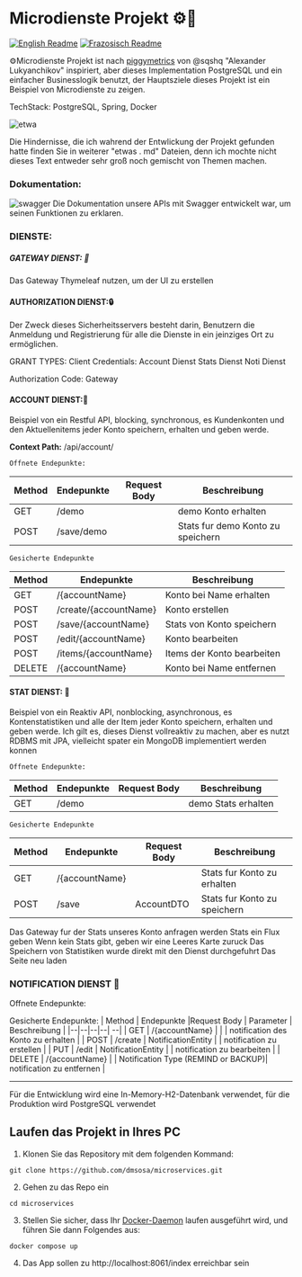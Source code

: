 # Microdienste Projekt ⚙️🐷

  

[![English Readme](https://img.shields.io/badge/lang-en-green)](https://github.com/dmsosa/microservices/blob/main/README.md) [![Frazosisch Readme](https://img.shields.io/badge/lang-de-blue)](https://github.com/dmsosa/microservices/blob/main/readmes/README.fr.md)

  

⚙️Microdienste Projekt ist nach [piggymetrics](https://github.com/sqshq/piggymetrics/tree/master) von @sqshq "Alexander Lukyanchikov" inspiriert, aber dieses Implementation PostgreSQL und ein einfacher Businesslogik benutzt, der Hauptsziele dieses Projekt ist ein Beispiel von Microdienste zu zeigen.

TechStack: PostgreSQL, Spring, Docker

![etwa](https://github.com/dmsosa/microservices/assets/112881114/6950e84b-5f82-46e1-ae11-681106470a0b)


Die Hindernisse, die ich wahrend der Entwlickung der Projekt gefunden hatte finden Sie in weiterer "etwas . md" Dateien, denn ich mochte nicht dieses Text entweder sehr groß noch gemischt von Themen machen.




### Dokumentation:

![swagger](https://github.com/dmsosa/microservices/assets/112881114/16444857-9111-4e6f-bc5a-8b6bdd2a42fa) Die Dokumentation unsere APIs mit Swagger entwickelt war, um seinen Funktionen zu erklaren.

### DIENSTE:

##### GATEWAY DIENST: 🏬

Das Gateway Thymeleaf nutzen, um der UI zu erstellen

#### AUTHORIZATION DIENST:🔒 

Der Zweck dieses Sicherheitsservers besteht darin, Benutzern die Anmeldung und Registrierung für alle die Dienste in ein jeinziges Ort zu ermöglichen.

GRANT TYPES:
Client Credentials:
  Account Dienst
  Stats Dienst
  Noti Dienst

Authorization Code:
  Gateway

#### ACCOUNT DIENST:🪪

Beispiel von ein Restful API, blocking, synchronous, es Kundenkonten und den Aktuellenitems jeder Konto speichern, erhalten und geben werde.

**Context Path:** /api/account/

    Offnete Endepunkte:
| Method | Endepunkte| Request Body | Beschreibung |
|--|--|--|--| 
| GET | /demo | | demo Konto erhalten|
| POST | /save/demo |  | Stats fur demo Konto zu speichern  |


    Gesicherte Endepunkte
| Method | Endepunkte | Beschreibung |
|--|--|--| 
| GET | /{accountName}  | Konto bei Name erhalten|
| POST | /create/{accountName} | Konto erstellen |
| POST | /save/{accountName} | Stats von Konto speichern |
| POST | /edit/{accountName} | Konto bearbeiten|
| POST | /items/{accountName} | Items der Konto bearbeiten|
| DELETE| /{accountName} | Konto bei Name entfernen|

#### STAT DIENST: 🔢

Beispiel von ein Reaktiv API, nonblocking, asynchronous, es Kontenstatistiken und alle der Item jeder Konto speichern, erhalten und geben werde. Ich gilt es, dieses Dienst vollreaktiv zu machen, aber es nutzt RDBMS mit JPA, vielleicht spater ein MongoDB implementiert werden konnen

    Offnete Endepunkte:
| Method | Endepunkte |Request Body | Beschreibung |
|--|--|--|--| 
| GET | /demo | | demo Stats erhalten |


    Gesicherte Endepunkte
| Method | Endepunkte |Request Body|  Beschreibung |
|--|--|--|--|
| GET| /{accountName}| | Stats fur Konto zu erhalten|
| POST | /save| AccountDTO| Stats fur Konto zu speichern  |

Das Gateway fur der Stats unseres Konto anfragen werden
Stats ein Flux geben
Wenn kein Stats gibt, geben wir eine Leeres Karte zuruck
Das Speichern von Statistiken wurde direkt mit den Dienst durchgefuhrt
Das Seite neu laden

### NOTIFICATION DIENST 🔔

Offnete Endepunkte:


Gesicherte Endepunkte:
| Method | Endepunkte |Request Body | Parameter | Beschreibung |
|--|--|--|--| --|
| GET | /{accountName} |  | | notification des Konto zu erhalten |
| POST | /create | NotificationEntity | | notification zu erstellen |
| PUT | /edit | NotificationEntity | | notification zu bearbeiten |
| DELETE | /{accountName} |  | Notification Type (REMIND or BACKUP)| notification zu entfernen |

---

Für die Entwicklung wird eine In-Memory-H2-Datenbank verwendet, für die Produktion wird PostgreSQL verwendet

## Laufen das Projekt in Ihres PC

1. Klonen Sie das Repository mit dem folgenden Kommand:

`git clone https://github.com/dmsosa/microservices.git`

2. Gehen zu das Repo ein

`cd microservices`

3. Stellen Sie sicher, dass Ihr [Docker-Daemon](https://docs.docker.com/config/daemon/start/) laufen ausgeführt wird, und führen Sie dann Folgendes aus:

`docker compose up`

4. Das App sollen zu http://localhost:8061/index erreichbar sein
